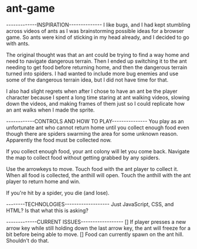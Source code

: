 # ant-game
-------------INSPIRATION--------------
I like bugs, and I had kept stumbling across videos of ants as I was brainstorming possible ideas for a browser game. So ants were kind of sticking in my head already, and I decided to go with ants. 

The original thought was that an ant could be trying to find a way home and need to navigate dangerous terrain. Then I ended up switching it to the ant needing to get food before returning home, and then the dangerous terrain turned into spiders. I had wanted to include more bug enemies and use some of the dangerous terrain idea, but I did not have time for that. 

I also had slight regrets when after I chose to have an ant be the player character because I spent a long time staring at ant walking videos, slowing down the videos, and making frames of them just so I could replicate how an ant walks when I made the sprite. 

------------CONTROLS AND HOW TO PLAY---------------
You play as an unfortunate ant who cannot return home until you collect enough food even though there are spiders swarming the area for some unknown reason. Apparently the food must be collected now.

If you collect enough food, your ant colony will let you come back. 
Navigate the map to collect food without getting grabbed by any spiders.

Use the arrowkeys to move. 
Touch food with the ant player to collect it. 
When all food is collected, the anthill will open. 
Touch the anthill with the ant player to return home and win.

If you're hit by a spider, you die (and lose).

--------TECHNOLOGIES-------------------
Just JavaScript, CSS, and HTML? Is that what this is asking?

-------------CURRENT ISSUES------------------
[] If player presses a new arrow key while still holding down
    the last arrow key, the ant will freeze for a bit before
    being able to move.
[] Food can currently spawn on the ant hill. Shouldn't do that. 